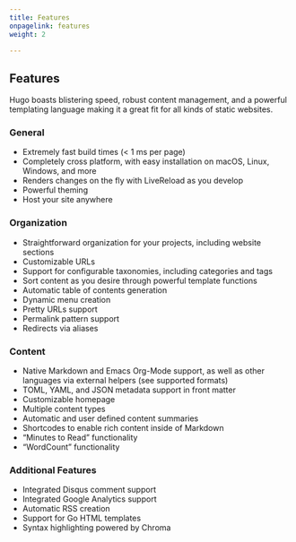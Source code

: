 ```yaml
---
title: Features
onpagelink: features
weight: 2

---
```


Features
--------

Hugo boasts blistering speed, robust content management, and a powerful templating language making it a great fit for all kinds of static websites.


### General

*   Extremely fast build times (< 1 ms per page)
*   Completely cross platform, with easy installation on macOS, Linux, Windows, and more
*   Renders changes on the fly with LiveReload as you develop
*   Powerful theming
*   Host your site anywhere

### Organization

*   Straightforward organization for your projects, including website sections
*   Customizable URLs
*   Support for configurable taxonomies, including categories and tags
*   Sort content as you desire through powerful template functions
*   Automatic table of contents generation
*   Dynamic menu creation
*   Pretty URLs support
*   Permalink pattern support
*   Redirects via aliases

### Content

*   Native Markdown and Emacs Org-Mode support, as well as other languages via external helpers (see supported formats)
*   TOML, YAML, and JSON metadata support in front matter
*   Customizable homepage
*   Multiple content types
*   Automatic and user defined content summaries
*   Shortcodes to enable rich content inside of Markdown
*   “Minutes to Read” functionality
*   “WordCount” functionality

### Additional Features

*   Integrated Disqus comment support
*   Integrated Google Analytics support
*   Automatic RSS creation
*   Support for Go HTML templates
*   Syntax highlighting powered by Chroma
